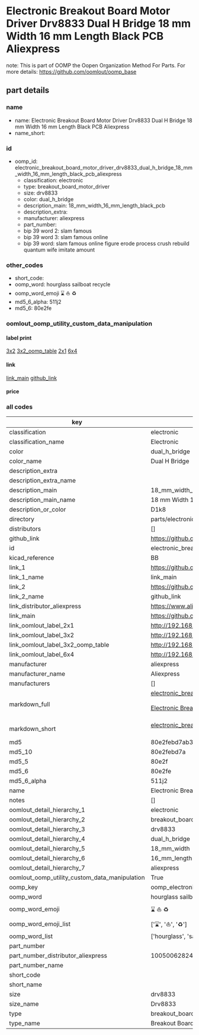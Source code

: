 # Electronic Breakout Board Motor Driver Drv8833 Dual H Bridge 18 mm Width 16 mm Length Black PCB Aliexpress  

note: This is part of OOMP the Oopen Organization Method For Parts. For more details: https://github.com/oomlout/oomp_base

##  part details





### name
* name: Electronic Breakout Board Motor Driver Drv8833 Dual H Bridge 18 mm Width 16 mm Length Black PCB Aliexpress
* name_short: 
### id
* oomp_id: electronic_breakout_board_motor_driver_drv8833_dual_h_bridge_18_mm_width_16_mm_length_black_pcb_aliexpress
  * classification: electronic
  * type: breakout_board_motor_driver
  * size: drv8833
  * color: dual_h_bridge
  * description_main: 18_mm_width_16_mm_length_black_pcb
  * description_extra: 
  * manufacturer: aliexpress
  * part_number: 
  * bip 39 word 2: slam famous
  * bip 39 word 3: slam famous online
  * bip 39 word: slam famous online figure erode process crush rebuild quantum wife imitate amount

### other_codes
* short_code: 
* oomp_word: hourglass sailboat recycle
* oomp_word_emoji :hourglass: :sailboat: :recycle:
* md5_6_alpha: 511j2
* md5_6: 80e2fe






### oomlout_oomp_utility_custom_data_manipulation
#### label print
[3x2](http://192.168.1.245:1112/?label=oomp%20511j2)
[3x2_oomp_table](http://192.168.1.107:1112/?label=oomp%20511j2)
[2x1](http://192.168.1.242:1112/?label=oomp%20511j2)
[6x4](http://192.168.1.55:1112/?label=oomp%20511j2)    

#### link

[link_main](https://github.com/oomlout/oomlout_oomp_current_version_messy/tree/main/parts/electronic_breakout_board_motor_driver_drv8833_dual_h_bridge_18_mm_width_16_mm_length_black_pcb_aliexpress) [github_link](https://github.com/oomlout/oomlout_oomp_part_src/tree/main/parts/electronic_breakout_board_motor_driver_drv8833_dual_h_bridge_18_mm_width_16_mm_length_black_pcb_aliexpress)                             

#### price







### all codes 
| key | value |  
| --- | --- |  
| classification | electronic |  
| classification_name | Electronic |  
| color | dual_h_bridge |  
| color_name | Dual H Bridge |  
| description_extra |  |  
| description_extra_name |  |  
| description_main | 18_mm_width_16_mm_length_black_pcb |  
| description_main_name | 18 mm Width 16 mm Length Black PCB |  
| description_or_color | D1k8 |  
| directory | parts/electronic_breakout_board_motor_driver_drv8833_dual_h_bridge_18_mm_width_16_mm_length_black_pcb_aliexpress |  
| distributors | [] |  
| github_link | https://github.com/oomlout/oomlout_oomp_part_src/tree/main/parts/electronic_breakout_board_motor_driver_drv8833_dual_h_bridge_18_mm_width_16_mm_length_black_pcb_aliexpress |  
| id | electronic_breakout_board_motor_driver_drv8833_dual_h_bridge_18_mm_width_16_mm_length_black_pcb_aliexpress |  
| kicad_reference | BB |  
| link_1 | https://github.com/oomlout/oomlout_oomp_current_version_messy/tree/main/parts/electronic_breakout_board_motor_driver_drv8833_dual_h_bridge_18_mm_width_16_mm_length_black_pcb_aliexpress |  
| link_1_name | link_main |  
| link_2 | https://github.com/oomlout/oomlout_oomp_part_src/tree/main/parts/electronic_breakout_board_motor_driver_drv8833_dual_h_bridge_18_mm_width_16_mm_length_black_pcb_aliexpress |  
| link_2_name | github_link |  
| link_distributor_aliexpress | https://www.aliexpress.com/item/1005006282457232.html |  
| link_main | https://github.com/oomlout/oomlout_oomp_current_version_messy/tree/main/parts/electronic_breakout_board_motor_driver_drv8833_dual_h_bridge_18_mm_width_16_mm_length_black_pcb_aliexpress |  
| link_oomlout_label_2x1 | http://192.168.1.242:1112/?label=oomp%20511j2 |  
| link_oomlout_label_3x2 | http://192.168.1.245:1112/?label=oomp%20511j2 |  
| link_oomlout_label_3x2_oomp_table | http://192.168.1.107:1112/?label=oomp%20511j2 |  
| link_oomlout_label_6x4 | http://192.168.1.55:1112/?label=oomp%20511j2 |  
| manufacturer | aliexpress |  
| manufacturer_name | Aliexpress |  
| manufacturers | [] |  
| markdown_full | [electronic_breakout_board_motor_driver_drv8833_dual_h_bridge_18_mm_width_16_mm_length_black_pcb_aliexpress](https://github.com/oomlout/oomlout_oomp_current_version_messy/tree/main/parts/electronic_breakout_board_motor_driver_drv8833_dual_h_bridge_18_mm_width_16_mm_length_black_pcb_aliexpress)<br>[](https://github.com/oomlout/oomlout_oomp_current_version_messy/tree/main/parts/electronic_breakout_board_motor_driver_drv8833_dual_h_bridge_18_mm_width_16_mm_length_black_pcb_aliexpress)<br>[Electronic Breakout Board Motor Driver Drv8833 Dual H Bridge 18 Mm Width 16 Mm Length Black Pcb Aliexpress](https://github.com/oomlout/oomlout_oomp_current_version_messy/tree/main/parts/electronic_breakout_board_motor_driver_drv8833_dual_h_bridge_18_mm_width_16_mm_length_black_pcb_aliexpress)<br><br> |  
| markdown_short | [electronic_breakout_board_motor_driver_drv8833_dual_h_bridge_18_mm_width_16_mm_length_black_pcb_aliexpress](https://github.com/oomlout/oomlout_oomp_current_version_messy/tree/main/parts/electronic_breakout_board_motor_driver_drv8833_dual_h_bridge_18_mm_width_16_mm_length_black_pcb_aliexpress)<br><br> |  
| md5 | 80e2febd7ab346a2ae26456135d4ae58 |  
| md5_10 | 80e2febd7a |  
| md5_5 | 80e2f |  
| md5_6 | 80e2fe |  
| md5_6_alpha | 511j2 |  
| name | Electronic Breakout Board Motor Driver Drv8833 Dual H Bridge 18 mm Width 16 mm Length Black PCB Aliexpress |  
| notes | [] |  
| oomlout_detail_hierarchy_1 | electronic |  
| oomlout_detail_hierarchy_2 | breakout_board_motor_driver |  
| oomlout_detail_hierarchy_3 | drv8833 |  
| oomlout_detail_hierarchy_4 | dual_h_bridge |  
| oomlout_detail_hierarchy_5 | 18_mm_width |  
| oomlout_detail_hierarchy_6 | 16_mm_length |  
| oomlout_detail_hierarchy_7 | aliexpress |  
| oomlout_oomp_utility_custom_data_manipulation | True |  
| oomp_key | oomp_electronic_breakout_board_motor_driver_drv8833_dual_h_bridge_18_mm_width_16_mm_length_black_pcb_aliexpress |  
| oomp_word | hourglass sailboat recycle |  
| oomp_word_emoji | :hourglass: :sailboat: :recycle: |  
| oomp_word_emoji_list | [':hourglass:', ':sailboat:', ':recycle:'] |  
| oomp_word_list | ['hourglass', 'sailboat', 'recycle'] |  
| part_number |  |  
| part_number_distributor_aliexpress | 1005006282457232 |  
| part_number_name |  |  
| short_code |  |  
| short_name |  |  
| size | drv8833 |  
| size_name | Drv8833 |  
| type | breakout_board_motor_driver |  
| type_name | Breakout Board Motor Driver |  
